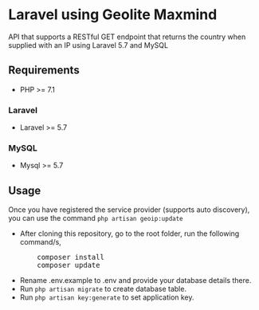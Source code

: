 # Laravel using Geolite Maxmind
API that supports a RESTful GET endpoint that returns the country when supplied with an IP using Laravel 5.7 and MySQL

## Requirements

* PHP >= 7.1

### Laravel

* Laravel >= 5.7

### MySQL

* Mysql >= 5.7

## Usage

Once you have registered the service provider (supports auto discovery), you can use the command `php artisan geoip:update`

<ul>
<li>After cloning this repository, go to the root folder, run the following command/s,
<pre>
    composer install
    composer update</pre>
</li>
<li>Rename .env.example to .env and provide your database details there.</li>
<li>Run <code>php artisan migrate</code> to create database table.</li>
<li>Run <code>php artisan key:generate</code> to set application key. </li>

</ul>
